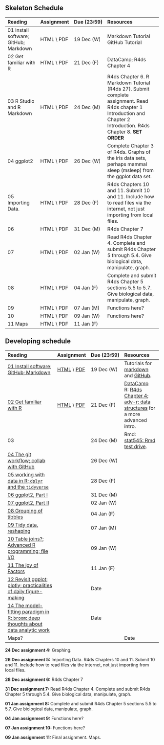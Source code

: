 ## Skeleton Schedule
| Reading   | Assignment     | Due&nbsp;(23:59) | Resources |
|:----------|:---------------|:---------|:----------|
| 01 Install software; GitHub;  Markdown | HTML \ PDF | 19 Dec (W) | Markdown Tutorial<br/> GitHub Tutorial |
| 02 Get familiar with R | HTML \ PDF |  21 Dec (F)  | DataCamp; R4ds Chapter 4 | 
| 03 R Studio and R Markdown | HTML \ PDF |  24 Dec (M) | R4ds Chapter 6. R Markdown Tutorial (R4ds 27). Submit complete assignment. Read R4ds chapter 1 Introduction and Chapter 2 Introduction. R4ds Chapter 8. **SET ORDER** |
| 04 ggplot2 | HTML \ PDF |  26 Dec (W) | Complete Chapter 3 of R4ds. Graphs of the iris data sets, perhaps mammal sleep (msleep) from the ggplot data set. |
| 05 Importing Data. | HTML \ PDF |  28 Dec (F) | R4ds Chapters 10 and 11. Submit 10 and 11. Include how to read files via the internet, not just importing from local files. |
| 06  | HTML \ PDF |  31 Dec (M) | R4ds Chapter 7 |
| 07  | HTML \ PDF |  02 Jan (W) | Read R4ds Chapter 4. Complete and submit R4ds Chapter 5 through 5.4. Give biological data, manipulate, graph. |
| 08  | HTML \ PDF |  04 Jan (F) | Complete and submit R4ds Chapter 5 sections 5.5 to 5.7. Give biological data, manipulate, graph. |
| 09  | HTML \ PDF |  07 Jan (M) | Functions here? |
| 10  | HTML \ PDF | 09 Jan (W) | Functions here? |
| 11 Maps | HTML \ PDF | 11 Jan (F) | |



## Developing schedule
| Reading   | Assignment     | Due&nbsp;(23:59) | Resources |
|:----------|:---------------|:---------|:----------|
| [01 Install software;<br/> GitHub;  Markdown](notes/cm002.nb.html) | [HTML](assignments/hw01/hw01.html) \ [PDF](assignments/hw01/hw01.pdf) | 19 Dec (W) | Tutorials for [markdown](https://commonmark.org/help/tutorial/) and [GitHub](https://guides.github.com/activities/hello-world/). |
| [02 Get familiar with R](notes/cm003.nb.html) | [HTML](assignments/hw02/hw02.html) \ [PDF](assignments/hw01/hw01.pdf) |  21 Dec (F)  | [DataCamp](https://www.datacamp.com)<br/> R: [R4ds Chapter 4](https://r4ds.had.co.nz/workflow-basics.html); <br/> [adv-r: data structures](http://adv-r.had.co.nz/Data-structures.html) for a more advanced intro.  | 
| 03  | |  24 Dec (M) | Rmd: [stat545: Rmd test drive](http://stat545.com/block007_first-use-rmarkdown.html). |
| [04 The git workflow; collab with GitHub](notes/cm004.nb.html) | |  26 Dec (W) | |
| [05 working with data in R; `dplyr` and the `tidyverse`](notes/cm005.nb.html) | |  28 Dec (F) | |
| [06 ggplot2, Part I](notes/cm006.nb.html) | |  31 Dec (M) | |
| [07 ggplot2, Part II](notes/cm007.nb.html) | |  02 Jan (W) | |
| [08 Grouping of tibbles](notes/cm008.nb.html) | |  04 Jan (F) | |
| [09 Tidy data, reshaping](notes/cm009.nb.html) | |  07 Jan (M) | |
| [10 Table joins?](notes/cm010.nb.html); [Advanced R programming; file I/O](notes/cm011.nb.html) | | 09 Jan (W) | |
| [11 The joy of Factors](notes/cm012.nb.html) | | 11 Jan (F) | |
| [12 Revisit ggplot; plotly; practicalities of daily figure-making](notes/cm013.nb.html) | | Date | |
| [14 The model-fitting paradigm in R; `broom`; deep thoughts about data analytic work](notes/cm014.nb.html) | | Date | |
| Maps? | | | Date | |


**24 Dec assignment 4:** Graphing. 

**26 Dec assignment 5:** Importing Data. R4ds Chapters 10 and 11. Submit 10 and 11. Include how to read files via the internet, not just importing from local files.

**28 Dec assignment 6:** R4ds Chapter 7


**31 Dec assignment 7:** Read R4ds Chapter 4. Complete and submit R4ds Chapter 5 through 5.4. Give biological data, manipulate, graph.

**01 Jan assignment 8:** Complete and submit R4ds Chapter 5 sections 5.5 to 5.7. Give biological data, manipulate, graph.

**04 Jan assignment 9:** Functions here?

**07 Jan assignment 10:** Functions here?

**09 Jan assignment 11:** Final assignment. Maps.

